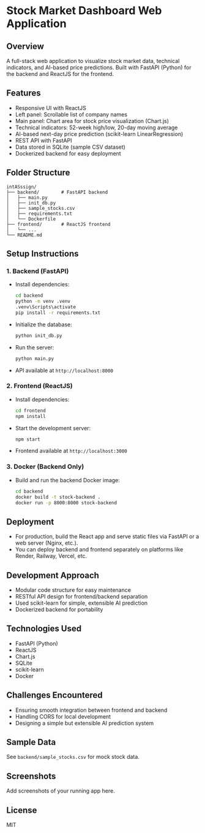 # Stock Market Dashboard Web Application

## Overview
A full-stack web application to visualize stock market data, technical indicators, and AI-based price predictions. Built with FastAPI (Python) for the backend and ReactJS for the frontend.

## Features
- Responsive UI with ReactJS
- Left panel: Scrollable list of company names
- Main panel: Chart area for stock price visualization (Chart.js)
- Technical indicators: 52-week high/low, 20-day moving average
- AI-based next-day price prediction (scikit-learn LinearRegression)
- REST API with FastAPI
- Data stored in SQLite (sample CSV dataset)
- Dockerized backend for easy deployment

## Folder Structure
```
intASssign/
├── backend/        # FastAPI backend
│   ├── main.py
│   ├── init_db.py
│   ├── sample_stocks.csv
│   ├── requirements.txt
│   └── Dockerfile
├── frontend/       # ReactJS frontend
│   └── ...
└── README.md
```

## Setup Instructions

### 1. Backend (FastAPI)
- Install dependencies:
  ```bash
  cd backend
  python -m venv .venv
  .venv\Scripts\activate
  pip install -r requirements.txt
  ```
- Initialize the database:
  ```bash
  python init_db.py
  ```
- Run the server:
  ```bash
  python main.py
  ```
- API available at `http://localhost:8000`

### 2. Frontend (ReactJS)
- Install dependencies:
  ```bash
  cd frontend
  npm install
  ```
- Start the development server:
  ```bash
  npm start
  ```
- Frontend available at `http://localhost:3000`

### 3. Docker (Backend Only)
- Build and run the backend Docker image:
  ```bash
  cd backend
  docker build -t stock-backend .
  docker run -p 8000:8000 stock-backend
  ```

## Deployment
- For production, build the React app and serve static files via FastAPI or a web server (Nginx, etc.).
- You can deploy backend and frontend separately on platforms like Render, Railway, Vercel, etc.

## Development Approach
- Modular code structure for easy maintenance
- RESTful API design for frontend/backend separation
- Used scikit-learn for simple, extensible AI prediction
- Dockerized backend for portability

## Technologies Used
- FastAPI (Python)
- ReactJS
- Chart.js
- SQLite
- scikit-learn
- Docker

## Challenges Encountered
- Ensuring smooth integration between frontend and backend
- Handling CORS for local development
- Designing a simple but extensible AI prediction system

## Sample Data
See `backend/sample_stocks.csv` for mock stock data.

## Screenshots
Add screenshots of your running app here.

## License
MIT
